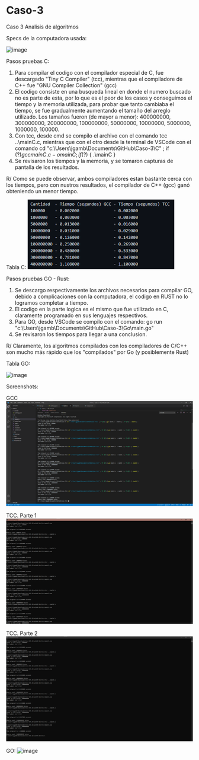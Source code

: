 # Caso-3
 Caso 3 Analisis de algoritmos 
 
 Specs de la computadora usada:
 
 ![image](https://user-images.githubusercontent.com/62961473/110567726-95a85500-8117-11eb-9819-0b27b2681423.png)

 
 Pasos pruebas C:
  1. Para compilar el codigo con el compilador especial de C, fue descargado "Tiny C Compiler" (tcc), mientras que el compiladore de C++ fue "GNU Compiler Collection" (gcc)
  2. El codigo consiste en una busqueda lineal en donde el numero buscado no es parte de esta, por lo que es el peor de los casos y conseguimos el tiempo y la memoria utilizada, para probar que tanto cambiaba el tiempo, se fue gradualmente aumentando el tamaño del arreglo utilizado. Los tamaños fueron (de mayor a menor): 400000000, 300000000, 200000000, 100000000, 50000000, 10000000, 5000000, 1000000, 100000.
  3. Con tcc, desde cmd se compilo el archivo con el comando tcc ..\mainC.c, mientras que con el otro desde la terminal de VSCode con el comando cd "c:\Users\jgamb\Documents\GitHub\Caso-3\C\" ; if ($?) { gcc mainC.c -o mainC } ; if ($?) { .\mainC }
  4. Se revisaron los tiempos y la memoria, y se tomaron capturas de pantalla de los resultados.

R/ Como se puede observar, ambos compiladores estan bastante cerca con los tiempos, pero con nustros resultados, el compilador de C++ (gcc) ganó obteniendo un menor tiempo.
  
 Tabla C:
 ![Screenshot](Tabla1.png)

 Pasos pruebas GO - Rust:
  1. Se descargo respectivamente los archivos necesarios para compilar GO, debido a complicaciones con la computadora, el codigo en RUST no lo logramos completar a tiempo.
  2. El codigo en la parte logica es el mismo que fue utilizado en C, claramente programado en sus lenguajes respectivos.
  3. Para GO, desde VSCode se compilo con el comando: go run "c:\Users\jgamb\Documents\GitHub\Caso-3\Go\main.go"
  4. Se revisaron los tiempos para llegar a una conclusion.

R/ Claramente, los algoritmos compilados con los compiladores de C/C++ son mucho más rápido que los "compilados" por Go (y posiblemente Rust)

Tabla GO:

![image](https://user-images.githubusercontent.com/62961473/110569409-19fbd780-811a-11eb-894b-24ed2c24d972.png)

 Screenshots:
 
 GCC
 ![Screenshot](gcc.png)
 
 TCC. Parte 1
 ![Screenshot](tcc1.png)
 
 TCC. Parte 2
 ![Screenshot](tcc2.png)
 
 GO:
 ![image](https://user-images.githubusercontent.com/62961473/110568053-10717000-8118-11eb-85a2-b0e0e745268b.png)

